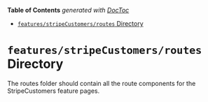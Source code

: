 <!-- START doctoc generated TOC please keep comment here to allow auto update -->
<!-- DON'T EDIT THIS SECTION, INSTEAD RE-RUN doctoc TO UPDATE -->

**Table of Contents** _generated with [DocToc](https://github.com/thlorenz/doctoc)_

- [`features/stripeCustomers/routes` Directory](#featuresstripecustomersroutes-directory)

<!-- END doctoc generated TOC please keep comment here to allow auto update -->

# `features/stripeCustomers/routes` Directory

The routes folder should contain all the route components for the StripeCustomers feature pages.
